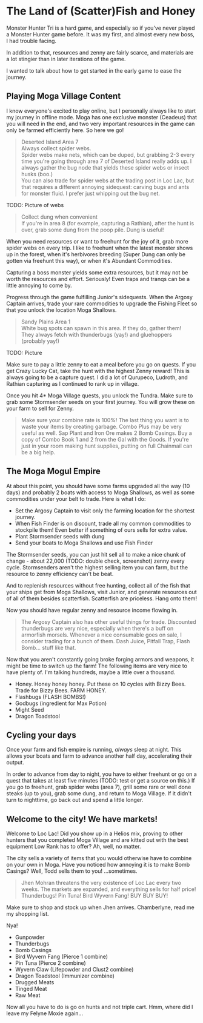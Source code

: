 # The Land of (Scatter)Fish and Honey

Monster Hunter Tri is a hard game, and especially so if you've never played a Monster Hunter game before. It was my first, and almost every new boss, I had trouble facing.

In addition to that, resources and zenny are fairly scarce, and materials are a lot stingier than in later iterations of the game.

I wanted to talk about how to get started in the early game to ease the journey.


## Playing Moga Village Content

I know everyone's excited to play online, but I personally always like to start my journey in offline mode. Moga has one exclusive monster (Ceadeus) that you will need in the end, and two very important resources in the game can only be farmed efficiently here. So here we go!

> Deserted Island Area 7  
> Always collect spider webs.  
> Spider webs make nets, which can be duped, but grabbing 2-3 every time you're going through area 7 of Deserted Island really adds up. I always gather the bug node that yields these spider webs or insect husks (boo.)  
> You can also trade for spider webs at the trading post in Loc Lac, but that requires a different annoying sidequest: carving bugs and ants for monster fluid. I prefer just whipping out the bug net.  

TODO: Picture of webs

> Collect dung when convenient  
> If you're in area 8 (for example, capturing a Rathian), after the hunt is over, grab some dung from the poop pile. Dung is useful!  

When you need resources or want to freehunt for the joy of it, grab more spider webs on every trip. I like to freehunt when the latest monster shows up in the forest, when it's herbivores breeding (Super Dung can only be gotten via freehunt this way), or when it's Abundant Commodities.

Capturing a boss monster yields some extra resources, but it may not be worth the resources and effort. Seriously! Even traps and tranqs can be a little annoying to come by.

Progress through the game fulfilling Junior's sidequests. When the Argosy Captain arrives, trade your rare commodities to upgrade the Fishing Fleet so that you unlock the location Moga Shallows.

> Sandy Plains Area 1  
> White bug spots can spawn in this area. If they do, gather them!  
> They always fetch with thunderbugs (yay!) and gluehoppers (probably yay!)  

TODO: Picture

Make sure to pay a little zenny to eat a meal before you go on quests. If you get Crazy Lucky Cat, take the hunt with the highest Zenny reward! This is always going to be a capture quest. I did a lot of Qurupeco, Ludroth, and Rathian capturing as I continued to rank up in village.

Once you hit 4* Moga Village quests, you unlock the Tundra. Make sure to grab some Stormsender seeds on your first journey. You will grow these on your farm to sell for Zenny.

> Make sure your combine rate is 100%! The last thing you want is to waste your items by creating garbage.
> Combo Plus may be very useful as well. Sap Plant and Iron Ore makes 2 Bomb Casings.
> Buy a copy of Combo Book 1 and 2 from the Gal with the Goods. 
> If you're just in your room making hunt supplies, putting on full Chainmail can be a big help.

## The Moga Mogul Empire

At about this point, you should have some farms upgraded all the way (10 days) and probably 2 boats with access to Moga Shallows, as well as some commodities under your belt to trade. Here is what I do:

- Set the Argosy Captain to visit only the farming location for the shortest journey.  
- When Fish Finder is on discount, trade all my common commodities to stockpile them! Even better if something of ours sells for extra value.  
- Plant Stormsender seeds with dung  
- Send your boats to Moga Shallows and use Fish Finder  

The Stormsender seeds, you can just hit sell all to make a nice chunk of change - about 22,000 (TODO: double check, screenshot) zenny every cycle. Stormsenders aren't the highest selling item you can farm, but the resource to zenny efficiency can't be beat.

And to replenish resources without free hunting, collect all of the fish that your ships get from Moga Shallows, visit Junior, and generate resources out of all of them besides scatterfish. Scatterfish are priceless. Hang onto them!

Now you should have regular zenny and resource income flowing in.
 
> The Argosy Captain also has other useful things for trade. Discounted thunderbugs are very nice, especially when there's a buff on armorfish morsels. Whenever a nice consumable goes on sale, I consider trading for a bunch of them. Dash Juice, Pitfall Trap, Flash Bomb... stuff like that.

Now that you aren't constantly going broke forging armors and weapons, it might be time to switch up the farm! The following items are very nice to have plenty of. I'm talking hundreds, maybe a little over a thousand.

- Honey. Honey honey honey. Put these on 10 cycles with Bizzy Bees. Trade for Bizzy Bees. FARM HONEY.  
- Flashbugs (FLASH BOMBS!)  
- Godbugs (ingredient for Max Potion)  
- Might Seed  
- Dragon Toadstool  

## Cycling your days
Once your farm and fish empire is running, *always* sleep at night. This allows your boats and farm to advance another half day, accelerating their output.

In order to advance from day to night, you have to either freehunt or go on a quest that takes at least five minutes (TODO: test or get a source on this.) If you go to freehunt, grab spider webs (area 7), grill some rare or well done steaks (up to you), grab some dung, and return to Moga Village. If it didn't turn to nighttime, go back out and spend a little longer.

## Welcome to the city! We have markets!
Welcome to Loc Lac! Did you show up in a Helios mix, proving to other hunters that you completed Moga Village and are kitted out with the best equipment Low Rank has to offer? Ah, well, no matter.

The city sells a variety of items that you would otherwise have to combine on your own in Moga. Have you noticed how annoying it is to make Bomb Casings? Well, Todd sells them to you! ...sometimes. 

> Jhen Mohran threatens the very existence of Loc Lac every two weeks. The markets are expanded, and everything sells for half price! Thunderbugs! Pin Tuna! Bird Wyvern Fang! BUY BUY BUY!

Make sure to shop and stock up when Jhen arrives. Chamberlyne, read me my shopping list.

Nya!
- Gunpowder
- Thunderbugs
- Bomb Casings
- Bird Wyvern Fang (Pierce 1 combine)
- Pin Tuna (Pierce 2 combine)
- Wyvern Claw (Lifepowder and Clust2 combine)
- Dragon Toadstool (Immunizer combine)
- Drugged Meats
- Tinged Meat
- Raw Meat

Now all you have to do is go on hunts and not triple cart. Hmm, where did I leave my Felyne Moxie again...
